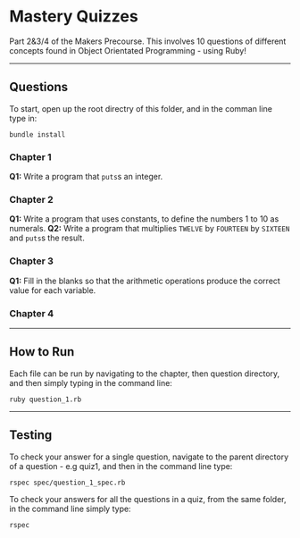 # Mastery Quizzes

Part 2&3/4 of the Makers Precourse. This involves 10 questions of different concepts found in Object Orientated Programming - using Ruby!

---

## Questions

To start, open up the root directry of this folder, and in the comman line type in:

```
bundle install
```


### Chapter 1
__Q1:__ Write a program that `puts`s an integer.

### Chapter 2
__Q1:__ Write a program that uses constants, to define the numbers 1 to 10 as numerals.
__Q2:__ Write a program that multiplies `TWELVE` by `FOURTEEN` by `SIXTEEN` and `puts`s the result.

### Chapter 3
__Q1:__ Fill in the blanks so that the arithmetic operations produce the correct value for each variable.

### Chapter 4
---

## How to Run

Each file can be run by navigating to the chapter, then question directory, and then simply typing in the command line:

```
ruby question_1.rb
```

---

## Testing

To check your answer for a single question, navigate to the parent directory of a question - e.g quiz1, and then in the command line type:

```
rspec spec/question_1_spec.rb
```

To check your answers for all the questions in a quiz, from the same folder, in the command line simply type:

```
rspec
```

